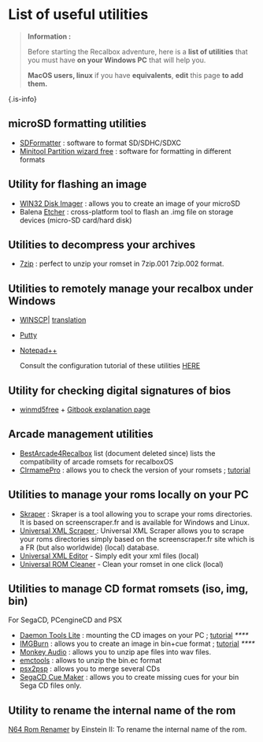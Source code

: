 # List of useful utilities


>**Information :**
>
>Before starting the Recalbox adventure, here is a **list of utilities** that you must have **on your Windows PC** that will help you.
>
>**MacOS users, linux** if you have **equivalents**, **edit** this page **to add them.**
>
{.is-info}

## microSD formatting utilities <a id="utilitaires-de-formatage-microsd"></a>

* ​[SDFormatter](https://www.sdcard.org/downloads/formatter_4/) : software to format SD/SDHC/SDXC 
* ​[Minitool Partition wizard free](http://www.partitionwizard.com/free-partition-manager.html) : software for formatting in different formats

## Utility for flashing an image

* ​[WIN32 Disk Imager](https://sourceforge.net/projects/win32diskimager/) : allows you to create an image of your microSD 
* Balena ​[Etcher](https://etcher.io/) : cross-platform tool to flash an .img file on storage devices \(micro-SD card/hard disk\)

## Utilities to decompress your archives <a id="utilitaires-pour-decompresser-vos-archives"></a>

* ​[7zip](http://www.7-zip.org/download.html) : perfect to unzip your romset in 7zip.001 7zip.002 format.

## Utilities to remotely manage your recalbox under Windows <a id="utilitaires-pour-gerer-a-distance-votre-recalbox-sous-windows"></a>

* ​[WINSCP](http://winscp.net/)\| [translation](http://winscp.net/eng/translations.php) 
* ​[Putty](https://www.chiark.greenend.org.uk/~sgtatham/putty/latest.html) 
* ​[Notepad++](https://notepad-plus-plus.org/downloads/)

  Consult the configuration tutorial of these utilities [HERE](https://app.gitbook.com/@recalbox/s/tutorials/v/francais/xi-systeme/acces/acces-reseau-via-winscp)

## Utility for checking digital signatures of bios <a id="utilitaire-pour-controler-les-signatures-numeriques-des-bios"></a>

* ​[winmd5free](http://www.winmd5.com/download/winmd5free.zip) + [Gitbook explanation page](/tutorials/utility/rom-management/check-the-md5-checksum-of-a-rom-or-bios)

## Arcade management utilities <a id="utilitaires-pour-gestion-arcade"></a>

* [BestArcade4Recalbox](https://docs.google.com/spreadsheets/d/1F5tBguhRxpj1AQcnDWF6AVSx4av_Gm3cDQedQB7IECk/edit) list \(document deleted since\) lists the compatibility of arcade romsets for recalboxOS 
* ​[ClrmamePro](http://mamedev.emulab.it/clrmamepro/) : allows you to check the version of your romsets ; [tutorial](/tutorials/utility/rom-management/clrmamepro-tutorial-how-to-check-your-roms-versions)

## Utilities to manage your roms locally on your PC <a id="utilitaires-pour-gerer-vos-roms-en-local-sur-votre-pc"></a>

* ​[Skraper](https://www.skraper.net/index.html?lng=en) : Skraper is a tool allowing you to scrape your roms directories. It is based on screenscraper.fr and is available for Windows and Linux. 
* ​[Universal XML Scraper ](https://forum.recalbox.com/topic/2274/soft-universal-xml-scraper-scrappez-vos-roms-depuis-windows-scrape-your-roms-from-windows/): Universal XML Scraper allows you to scrape your roms directories simply based on the screenscraper.fr site which is a FR \(but also worldwide\) \(local\) database. 
* ​[Universal XML Editor](https://github.com/Universal-Rom-Tools/Universal-XML-Editor/releases) - Simply edit your xml files \(local\) 
* ​[Universal ROM Cleaner](https://forum.recalbox.com/topic/2344/soft-universal-rom-cleaner-nettoyez-vos-romset-d-une-main-clean-your-romset-with-one-hand) - Clean your romset in one click \(local\)

## Utilities to manage CD format romsets \(iso, img, bin\) <a id="utilitaires-pour-gerer-les-romsets-au-format-cd-iso-img-bin"></a>

For SegaCD, PCengineCD and PSX

* ​[Daemon Tools Lite](https://www.daemon-tools.cc/fra/products/dtLite) : mounting the CD images on your PC ; [tutorial](/tutorials/games/consoles/playstation-1/convert-your-iso-+-cue-+-wan-bin-files-into-bin-+-cue) _****_
* [​IMGBurn](https://www.imgburn.com/) : allows you to create an image in bin+cue format ; [tutorial](/tutorials/games/consoles/playstation-1/convert-your-iso-+-cue-+-wan-bin-files-into-bin-+-cue) _****_
* [Monkey Audio](http://www.monkeysaudio.com/download.html) : allows you to unzip ape files into wav files. 
* ​[emctools](https://app.box.com/s/l8x54nof3k53myk6yueaz2d1p02x8d5t) : allows to unzip the bin.ec format 
* [psx2psp](https://github.com/recalbox/recalbox-os/wiki/Gestion-multidisc-PSX) : allows you to merge several CDs 
* ​[SegaCD Cue Maker](http://www.racketboy.com/downloads/SegaCueMaker.zip) : allows you to create missing cues for your bin Sega CD files only.

## Utility to rename the internal name of the rom

[N64 Rom Renamer](https://www.romhacking.net/utilities/791/) by Einstein II: To rename the internal name of the rom.

